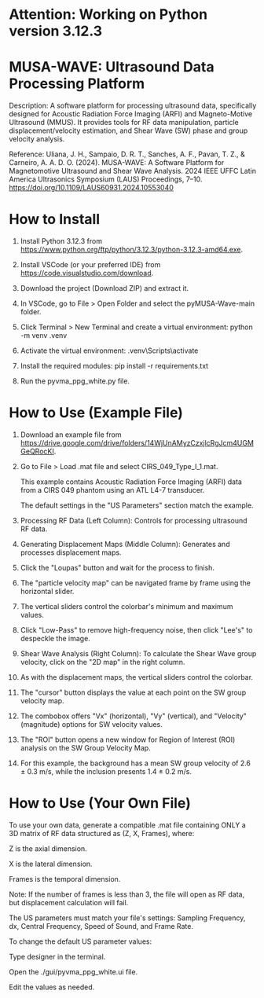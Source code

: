 # Attention: Working on Python version 3.12.3

# MUSA-WAVE: Ultrasound Data Processing Platform

Description:
A software platform for processing ultrasound data, specifically designed for Acoustic Radiation Force Imaging (ARFI)
and Magneto-Motive Ultrasound (MMUS). It provides tools for RF data manipulation, particle displacement/velocity estimation, 
and Shear Wave (SW) phase and group velocity analysis.

Reference:
Uliana, J. H., Sampaio, D. R. T., Sanches, A. F., Pavan, T. Z., & Carneiro, A. A. D. O. (2024).
MUSA-WAVE: A Software Platform for Magnetomotive Ultrasound and Shear Wave Analysis.
2024 IEEE UFFC Latin America Ultrasonics Symposium (LAUS) Proceedings, 7–10. https://doi.org/10.1109/LAUS60931.2024.10553040


# How to Install

1.    Install Python 3.12.3 from https://www.python.org/ftp/python/3.12.3/python-3.12.3-amd64.exe.

2.    Install VSCode (or your preferred IDE) from https://code.visualstudio.com/download.

3.    Download the project (Download ZIP) and extract it.

4.    In VSCode, go to File > Open Folder and select the pyMUSA-Wave-main folder.

5.    Click Terminal > New Terminal and create a virtual environment: python -m venv .venv

6.    Activate the virtual environment: \.venv\Scripts\activate

7.    Install the required modules: pip install -r requirements.txt

8.    Run the pyvma_ppg_white.py file.


# How to Use (Example File)

1.    Download an example file from https://drive.google.com/drive/folders/14WjUnAMyzCzxjlcRgJcm4UGMGeQRocKI.

2.    Go to File > Load .mat file and select CIRS_049_Type_I_1.mat.

        This example contains Acoustic Radiation Force Imaging (ARFI) data from a CIRS 049 phantom using an ATL L4-7 transducer.

        The default settings in the "US Parameters" section match the example.

 3.   Processing RF Data (Left Column): Controls for processing ultrasound RF data.

 4.   Generating Displacement Maps (Middle Column): Generates and processes displacement maps.

 5.   Click the "Loupas" button and wait for the process to finish.

 6.   The "particle velocity map" can be navigated frame by frame using the horizontal slider.

 7.   The vertical sliders control the colorbar's minimum and maximum values.

 8.   Click "Low-Pass" to remove high-frequency noise, then click "Lee's" to despeckle the image.

 9.   Shear Wave Analysis (Right Column): To calculate the Shear Wave group velocity, click on the "2D map" in the right column.

 10.   As with the displacement maps, the vertical sliders control the colorbar.

 11.   The "cursor" button displays the value at each point on the SW group velocity map.

 12.   The combobox offers "Vx" (horizontal), "Vy" (vertical), and "Velocity" (magnitude) options for SW velocity values.

 13.   The "ROI" button opens a new window for Region of Interest (ROI) analysis on the SW Group Velocity Map.

 14.   For this example, the background has a mean SW group velocity of 2.6 ± 0.3 m/s, while the inclusion presents 1.4 ± 0.2 m/s.



# How to Use (Your Own File)

To use your own data, generate a compatible .mat file containing ONLY a 3D matrix of RF data structured as (Z, X, Frames), where:

Z is the axial dimension.

X is the lateral dimension.

Frames is the temporal dimension.

Note: If the number of frames is less than 3, the file will open as RF data, but displacement calculation will fail.

The US parameters must match your file's settings: Sampling Frequency, dx, Central Frequency, Speed of Sound, and Frame Rate.

To change the default US parameter values:

Type designer in the terminal.

Open the ./gui/pyvma_ppg_white.ui file.

Edit the values as needed.
